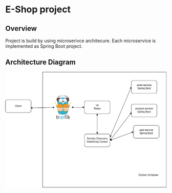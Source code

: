 <h1>E-Shop project</h1>

<h2>Overview</h2>
<p>Project is build by using microserivce architecure.
Each microservice is implemented as Spring Boot project.
</p>

<h2>Architecture Diagram</h2>
<img src="./assets/e-shop-diagram.png" />
